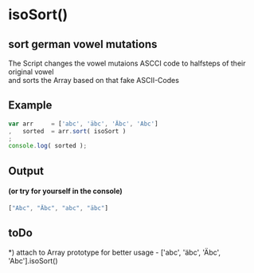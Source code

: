 # isoSort()
## sort german vowel mutations

The Script changes the vowel mutaions ASCCI code to halfsteps of their original vowel  
and sorts the Array based on that fake ASCII-Codes

## Example
```javascript
var arr 	= ['abc', 'äbc', 'Äbc', 'Abc']
,	sorted	= arr.sort( isoSort )
;
console.log( sorted );
```

## Output
#### (or try for yourself in the console)
```javascript
["Abc", "Äbc", "abc", "äbc"]
```

## toDo
*) attach to Array prototype for better usage - ['abc', 'äbc', 'Äbc', 'Abc'].isoSort()